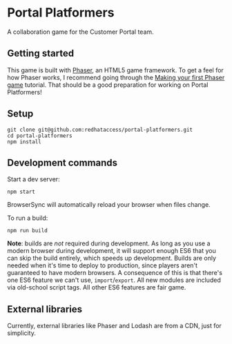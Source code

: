 # Portal Platformers

A collaboration game for the Customer Portal team.

## Getting started

This game is built with [Phaser](), an HTML5 game framework.  To get a feel for how Phaser works, I recommend going through the [Making your first Phaser game](http://phaser.io/tutorials/making-your-first-phaser-game) tutorial.  That should be a good preparation for working on Portal Platformers!

## Setup

    git clone git@github.com:redhataccess/portal-platformers.git
    cd portal-platformers
    npm install

## Development commands

Start a dev server:

    npm start

BrowserSync will automatically reload your browser when files change.

To run a build:

    npm run build

**Note**: builds are *not* required during development.  As long as you use a
modern browser during development, it will support enough ES6 that you can skip
the build entirely, which speeds up development.  Builds are only needed when
it's time to deploy to production, since players aren't guaranteed to have
modern browsers.  A consequence of this is that there's one ES6 feature we
can't use, `import`/`export`.  All new modules are included via old-school
script tags.  All other ES6 features are fair game.

## External libraries

Currently, external libraries like Phaser and Lodash are from a CDN, just for
simplicity.
